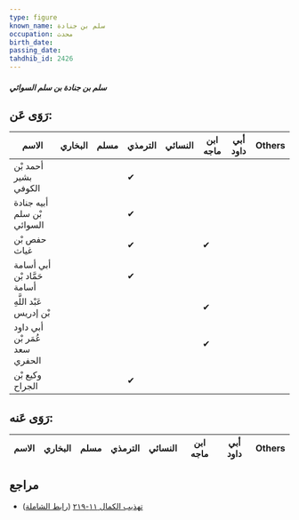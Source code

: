 ```yaml
---
type: figure
known_name: سلم بن جنادة
occupation: محدث
birth_date:
passing_date:
tahdhib_id: 2426
---
```

##### سلم بن جنادة بن سلم السوائي

## رَوَى عَن:
| الاسم                         | البخاري | مسلم | الترمذي | النسائي | ابن ماجه | أبي داود | Others |
| ----------------------------- | ------- | ---- | ------- | ------- | -------- | -------- | ------ |
| أحمد بْن بشير الكوفي          |         |      | ✔       |         |          |          |        |
| أبيه جنادة بْن سلم السوائي    |         |      | ✔       |         |          |          |        |
| حفص بْن غياث                  |         |      | ✔       |         | ✔        |          |        |
| أبي أسامة حَمَّاد بْن أسامة   |         |      | ✔       |         |          |          |        |
| عَبْد اللَّهِ بْن إدريس       |         |      |         |         | ✔        |          |        |
| أبي داود عُمَر بْن سعد الحفري |         |      |         |         | ✔        |          |        |
| وكيع بْن الجراح               |         |      | ✔       |         |          |          |        |
## رَوَى عَنه:
| الاسم | البخاري | مسلم | الترمذي | النسائي | ابن ماجه | أبي داود | Others |
| ----- | ------- | ---- | ------- | ------- | -------- | -------- | ------ |
## مراجع
- [تهذيب الكمال ١١-٢١٩](obsidian://open?vault=Tahdhib-al-Kamal&file=Figures/٢٤٢٦-سلم%20بن%20جنادة%20بن%20سلم%20السوائي) ([رابط الشاملة](https://shamela.ws/book/3722/5539))